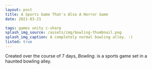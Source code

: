 ```yaml
---
layout: post
title: A Sports Game That's Also A Horror Game
date: 2021-03-21

tags: games unity c-sharp
splash_img_source: /assets/img/bowling-thumbnail.png
splash_img_caption: A completely normal bowling alley. :)
listed: true
---
```


Created over the course of 7 days, *Bowling.* is a sports game set in a haunted bowling alley. 